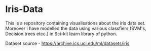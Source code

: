 # Iris-Data
This is a repository containing visualisations about the iris data set. Moreover i have modelled the data using various classfiers (SVM's, Decision trees etcc.) in Sci-kit learn library of python.

Dataset source - https://archive.ics.uci.edu/ml/datasets/iris
